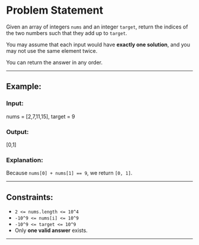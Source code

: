 # Problem Statement

Given an array of integers `nums` and an integer `target`, return the indices of the two numbers such that they add up to `target`.

You may assume that each input would have **exactly one solution**, and you may not use the same element twice.

You can return the answer in any order.

---

## Example:

### Input:
nums = [2,7,11,15], target = 9


### Output:
[0,1]
### Explanation:
Because `nums[0] + nums[1] == 9`, we return `[0, 1]`.


---

## Constraints:

- `2 <= nums.length <= 10^4`
- `-10^9 <= nums[i] <= 10^9`
- `-10^9 <= target <= 10^9`
- Only **one valid answer** exists.

---

